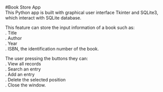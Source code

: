 #Book Store App  
This Python app  is built with graphical user interface Tkinter and SQLite3, which interact with SQLite database.   

This feature can store the input information of a book such as:  
. Title  
. Author  
. Year  
. ISBN, the identification number of the book.  
  
The user pressing the buttons they can:  
 . View all records  
 . Search an entry  
 . Add an entry  
 . Delete the selected position  
 . Close the window.



